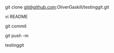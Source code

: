  git clone git@github.com:OliverGaskill/testinggit.git

 vi README

 git commit 

 git push -m 


 testinggit
